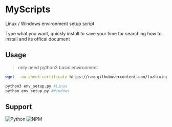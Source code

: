 # MyScripts

Linux / Windows environment setup script

Type what you want, quickly install to save your time for searching how to install and its offical document

## Usage

> only need python3 basic environment

```bash
wget --no-check-certificate https://raw.githubusercontent.com/luzhixing12345/MyScripts/main/env_setup.py

python3 env_setup.py #Linux
python env_setup.py #Windows
```

## Support

![Python](https://img.shields.io/badge/Python-FFD43B?style=for-the-badge&logo=python&logoColor=blue)
![NPM](https://img.shields.io/badge/npm-CB3837?style=for-the-badge&logo=npm&logoColor=white)
